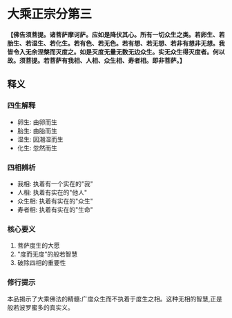 # 大乘正宗分第三

**【佛告须菩提。诸菩萨摩诃萨。应如是降伏其心。所有一切众生之类。若卵生、若胎生、若湿生、若化生。若有色、若无色。若有想、若无想、若非有想非无想。我皆令入无余涅槃而灭度之。如是灭度无量无数无边众生。实无众生得灭度者。何以故。须菩提。若菩萨有我相、人相、众生相、寿者相。即非菩萨。】**

## 释义

### 四生解释
- 卵生: 由卵而生
- 胎生: 由胎而生
- 湿生: 因潮湿而生
- 化生: 忽然而生

### 四相辨析
- 我相: 执着有一个实在的"我"
- 人相: 执着有实在的"他人"
- 众生相: 执着有实在的"众生"
- 寿者相: 执着有实在的"生命"

### 核心要义
1. 菩萨度生的大愿
2. "度而无度"的般若智慧
3. 破除四相的重要性

### 修行提示
本品揭示了大乘佛法的精髓:广度众生而不执着于度生之相。这种无相的智慧,正是般若波罗蜜多的真实义。